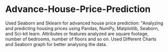# Advance-House-Price-Prediction
Used Seaborn and Sklearn for advanced house price prediction: "Analyzing and predicting housing prices using Pandas, NumPy, Matplotlib, Seaborn, and Sci-kit learn. Attributes or features analyzed are square footage, number of bedrooms, number of floors and so on.
Used Different Charts and Seaborn graph for better analysing the data.
